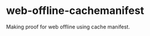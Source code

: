 web-offline-cachemanifest
=========================

Making proof for web offline using cache manifest.
